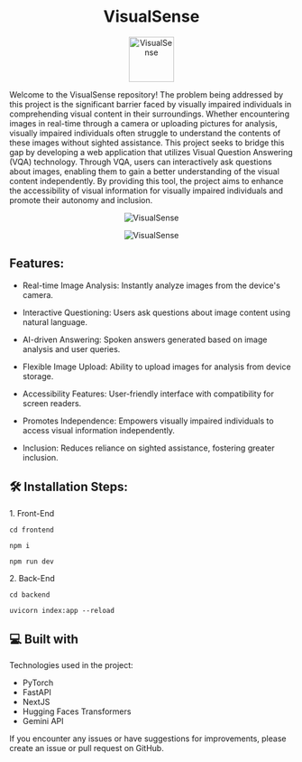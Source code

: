 <h1 align="center" id="title">VisualSense</h1>

<p align="center">
  <img src="https://github.com/arul-5/visual-sense/assets/142246653/958a1342-dec3-4c68-807d-b0987be837cd" alt="VisualSense" width=80>
</p>


<p id="description">Welcome to the VisualSense repository! The problem being addressed by this project is the significant barrier faced by visually impaired individuals in comprehending visual content in their surroundings. Whether encountering images in real-time through a camera or uploading pictures for analysis, visually impaired individuals often struggle to understand the contents of these images without sighted assistance. This project seeks to bridge this gap by
developing a web application that utilizes Visual Question Answering (VQA) technology. Through VQA, users can interactively ask questions about images, enabling them to gain a better understanding of the visual content independently. By providing this tool, the project aims to enhance the accessibility of visual information for visually impaired individuals and promote their autonomy and inclusion.</p>

<p align="center">
  <img src="https://github.com/arul-5/visual-sense/assets/113288547/985414d9-45cc-4f4b-9959-71190e6fc027" alt="VisualSense">
</p>

<p align="center">
  <img src="https://github.com/arul-5/visual-sense/assets/113288547/673b28c0-2042-436e-bfc7-1b01f3d804e6" alt="VisualSense">
</p>

<h2>Features:</h2>
 
* Real-time Image Analysis: Instantly analyze images from the device's camera.

* Interactive Questioning: Users ask questions about image content using natural language.

* AI-driven Answering: Spoken answers generated based on image analysis and user queries.
  
* Flexible Image Upload: Ability to upload images for analysis from device storage.
  
* Accessibility Features: User-friendly interface with compatibility for screen readers.
  
* Promotes Independence: Empowers visually impaired individuals to access visual information independently.
  
* Inclusion: Reduces reliance on sighted assistance, fostering greater inclusion.




<h2>🛠 Installation Steps:</h2>

<p>1. Front-End</p>

```
cd frontend
```


```
npm i
```

```
npm run dev
```

<p>2. Back-End</p>

```
cd backend
```

```
uvicorn index:app --reload
```

<h2>💻 Built with</h2>

Technologies used in the project:

*   PyTorch
*   FastAPI
*   NextJS
*   Hugging Faces Transformers
*   Gemini API
   
If you encounter any issues or have suggestions for improvements, please create an issue or pull request on GitHub.
